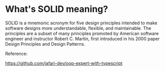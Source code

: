 # What's SOLID meaning?

SOLID is a mnemonic acronym for five design principles intended to make software designs more understandable, flexible, and maintainable.
The principles are a subset of many principles promoted by American software engineer and instructor Robert C. Martin, first introduced in his 2000 paper Design Principles and Design Patterns.

Reference:

https://github.com/jafari-dev/oop-expert-with-typescript
